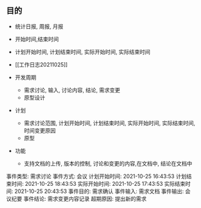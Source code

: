 ## 目的
- 统计日报, 周报, 月报
- 开始时间,结束时间
- 计划开始时间, 计划结束时间, 实际开始时间, 实际结束时间
- [[工作日志20211025]]



- 开发周期
	- 需求讨论, 输入, 讨论内容, 结论, 需求变更
	- 原型设计
- 计划
	- 需求讨论范围, 计划开始时间, 计划结束时间, 实际开始时间, 实际结束时间, 时间变更原因
	- 原型
- 功能
	- 支持文档的上传, 版本的控制, 讨论和变更的内容,在文档中, 结论在文档中


 
事件类型:  需求讨论 
事件方式:  会议
计划开始时间:  2021-10-25 16:43:53
计划结束时间:  2021-10-25 18:43:53
实际开始时间:  2021-10-25 17:43:53
实际结束时间:  2021-10-25 20:43:53
事件目的:  需求确认
事件输入:  需求文档
事件输出:  会议纪要
事件结论:  需求变更内容记录
超期原因:  提出新的需求 